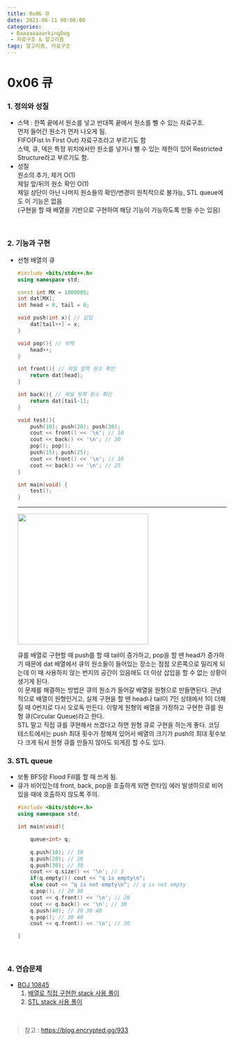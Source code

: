 ```yaml
---
title: 0x06 큐
date: 2021-06-11 00:00:00
categories:
 - BaaaaaaaarkingDog
 - 자료구조 & 알고리즘
tags: 알고리즘, 자료구조
---
```



# 0x06 큐

### 1. 정의와 성질

- 스택 : 한쪽 끝에서 원소를 넣고 반대쪽 끝에서 원소를 뺄 수 있는 자료구조.  
    먼저 들어간 원소가 먼저 나오게 됨.  
    FIFO(Fist In First Out) 자료구조라고 부르기도 함  
    스택, 큐, 덱은 특정 위치에서만 원소를 넣거나 뺄 수 있는 제한이 있어 Restricted Structure라고 부르기도 함.  
- 성질  
    원소의 추가, 제거 O(1)  
    제일 앞/뒤의 원소 확인 O(1)  
    제일 상단이 아닌 나머지 원소들의 확인/변경이 원칙적으로 불가능, STL queue에도 이 기능은 없음  
    (구현을 할 때 배열을 기반으로 구현하여 해당 기능이 가능하도록 만들 수는 있음)  
    

<br>

### 2. 기능과 구현

- 선형 배열의 큐
    ``` c++
    #include <bits/stdc++.h>
    using namespace std;

    const int MX = 1000005;
    int dat[MX];
    int head = 0, tail = 0;

    void push(int x){ // 삽입
        dat[tail++] = x;
    }

    void pop(){ // 삭제
        head++;
    }

    int front(){ // 제일 앞쪽 원소 확인
        return dat[head];
    }

    int back(){ // 제일 뒷쪽 원소 확인
        return dat[tail-1];
    }

    void test(){
        push(10); push(20); push(30);
        cout << front() << '\n'; // 10
        cout << back() << '\n'; // 30
        pop(); pop();
        push(15); push(25);
        cout << front() << '\n'; // 30
        cout << back() << '\n'; // 25
    }

    int main(void) {
        test();  
    }

    ```
    ***
     <img width="300" src="https://user-images.githubusercontent.com/69491529/173172789-b6296aac-7bfa-4978-bc9d-d8dfc9cebf6d.png">

    큐를 배열로 구현할 때 push를 할 때 tail이 증가하고, pop을 할 땐 head가 증가하기 때문에 dat 배열에서 큐의 원소들이 들어있는 장소는 점점 오른쪽으로 밀리게 되는데 이 때 사용하지 않는 번지의 공간이 있음애도 더 이상 삽입을 할 수 없는 상황이 생기게 된다.  
    이 문제를 해결하는 방법은 큐의 원소가 들어갈 배열을 원형으로 만들면된다. 관념적으로 배열이 원형인거고, 실제 구현을 할 땐 head나 tail이 7인 상태에서 1이 더해질 때 0번지로 다시 오로독 만든다. 이렇게 원형의 배열을 가정하고 구현한 큐를 원형 큐(Circular Queue)라고 한다.   
    STL 말고 직접 큐를 쿠현해서 쓰겠다고 하면 원형 큐로 구현을 하는게 좋다. 코딩 테스트에서는 push 최대 횟수가 정해져 있어서 배열의 크기가 push의 최대 횟수보다 크게 둬서 원형 큐를 만들지 않아도 되게끔 할 수도 있다.  

### 3. STL queue

 - 보통 BFS랑 Flood Fill를 할 때 쓰게 됨.
 - 큐가 비어있는데 front, back, pop을 호출하게 되면 런타임 에러 발생하므로 비어있을 때에 호출하지 않도록 주의.
    ``` c++  
    #include <bits/stdc++.h>
    using namespace std;

    int main(void){

        queue<int> q;
        
        q.push(10); // 10
        q.push(20); // 20
        q.push(30); // 30
        cout << q.size() << '\n'; // 3
        if(q.empty()) cout << "q is empty\n";
        else cout << "q is not empty\n"; // q is not empty
        q.pop(); // 20 30
        cout << q.front() << '\n'; // 20
        cout << q.back() << '\n'; // 30
        q.push(40); // 20 30 40
        q.pop(); // 30 40
        cout << q.front() << '\n'; // 30

    }

    ```
    

<br>

### 4. 연습문제

- [BOJ 10845](https://www.acmicpc.net/problem/10845)
  1.  [배열로 직접 구현한 stack 사용 풀이](_barkingdog_code/0x06/BOJ_10845.cpp)
  2.  [STL stack 사용 풀이](_barkingdog_code/0x06/BOJ_10845_STL.cpp)
    


<br>



> 참고 : <https://blog.encrypted.gg/933>


